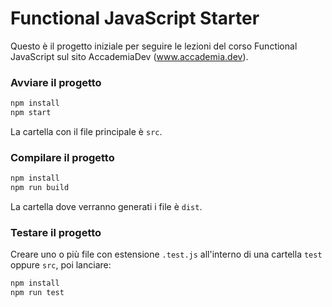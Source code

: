 # Functional JavaScript Starter

Questo è il progetto iniziale per seguire le lezioni del corso Functional JavaScript sul sito AccademiaDev (www.accademia.dev).


### Avviare il progetto
```bash
npm install
npm start
```
La cartella con il file principale è `src`.

### Compilare il progetto
```bash
npm install
npm run build
```
La cartella dove verranno generati i file è `dist`.

### Testare il progetto
Creare uno o più file con estensione ```.test.js``` all'interno di una cartella `test` oppure `src`, poi lanciare:
```bash
npm install
npm run test
```